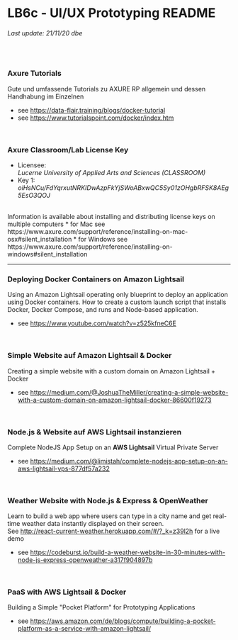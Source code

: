 # LB6c - UI/UX Prototyping README
###### Last update: 21/11/20 dbe
</br>

### Axure Tutorials  
Gute und umfassende Tutorials zu AXURE RP allgemein und dessen Handhabung im Einzelnen
</br>
* see https://data-flair.training/blogs/docker-tutorial
* see https://www.tutorialspoint.com/docker/index.htm
</br>

### Axure Classroom/Lab License Key

+ Licensee:  
*Lucerne University of Applied Arts and Sciences (CLASSROOM)*     
+ Key 1:  
*oiHsNCu/FdYqrxutNRKIDwAzpFkYjSWoABxwQC5Sy01zOHgbRFSK8AEg5EsO3QOJ*   
</br>
Information is available about installing and distributing license keys on multiple computers  
* for Mac see https://www.axure.com/support/reference/installing-on-mac-osx#silent_installation  
* for Windows see https://www.axure.com/support/reference/installing-on-windows#silent_installation  


---
### Deploying Docker Containers on Amazon Lightsail
Using an Amazon Lightsail operating only blueprint to deploy an application using Docker containers. 
How to create a custom launch script that installs Docker, Docker Compose, and runs and Node-based application.
</br>
* see https://www.youtube.com/watch?v=z525kfneC6E
</br>

### Simple Website auf Amazon Lightsail & Docker
Creating a simple website with a custom domain on Amazon Lightsail + Docker
</br>
* see https://medium.com/@JoshuaTheMiller/creating-a-simple-website-with-a-custom-domain-on-amazon-lightsail-docker-86600f19273
</br>

### Node.js & Website auf AWS Lightsail instanzieren
Complete NodeJS App Setup on an **AWS Lightsail** Virtual Private Server
</br>
* see https://medium.com/@limistah/complete-nodejs-app-setup-on-an-aws-lightsail-vps-877df57a232  
</br>

### Weather Website with  Node.js & Express & OpenWeather
Learn to build a web app where users can type in a city name and get real-time weather data instantly displayed on their screen.   
See http://react-current-weather.herokuapp.com/#/?_k=z39l2h for a live demo
</br>
* see https://codeburst.io/build-a-weather-website-in-30-minutes-with-node-js-express-openweather-a317f904897b
</br>

### PaaS with AWS Lightsail & Docker
Building a Simple "Pocket Platform" for Prototyping Applications
</br>
* see https://aws.amazon.com/de/blogs/compute/building-a-pocket-platform-as-a-service-with-amazon-lightsail/
</br>

